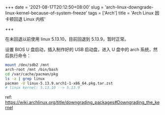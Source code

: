 +++
date = '2021-08-17T20:12:50+08:00'
slug = 'arch-linux-downgrade-linux-kernel-because-of-system-freeze'
tags = ['Arch']
title = 'Arch Linux 因卡顿回退 Linux 内核'

+++

在未回退以前使用 linux 5.13.10，目前回退到 5.13.9，暂时正常。

设置 BIOS U 盘启动，插入制作好的 USB 启动盘，进入 U 盘中的 arch 系统，然后执行命令：

```sh
mount /dev/sdb2 /mnt
arch-root /mnt /bin/bash
cd /var/cache/pacman/pkg
ls -a | grep linux
pacman -U linux-5.13.9.arch1-1-x86_64.pkg.tar.zst
# linux kernel: 5.13.10 --> 5.13.9
```

ref: <https://wiki.archlinux.org/title/downgrading_packages#Downgrading_the_kernel>
